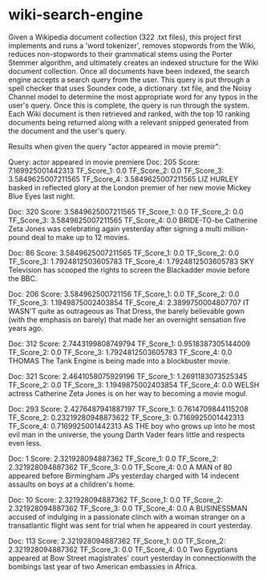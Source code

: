 # wiki-search-engine

Given a Wikipedia document collection (322 .txt files), this project first implements and runs a 'word tokenizer', 
removes stopwords from the Wiki, reduces non-stopwords to their grammatical stems using the Porter Stemmer 
algorithm, and ultimately creates an indexed structure for the Wiki document collection.
Once all documents have been indexed, the search engine accepts a search query from the user. This query is put
through a spell checker that uses Soundex code, a dictionary .txt file, and the Noisy Channel model to determine
the most appropriate word for any typos in the user's query. Once this is complete, the query is run through the
system.
Each Wiki document is then retrieved and ranked, with the top 10 ranking documents being returned along with a 
relevant snipped generated from the document and the user's query.
  
  
 Results when given the query "actor appeared in movie premir":
 
 Query: actor appeared in movie premiere
Doc: 205 Score: 7.169925001442313 TF_Score_1: 0.0 TF_Score_2: 0.0 TF_Score_3:
3.5849625007211565 TF_Score_4: 3.5849625007211565
 LIZ HURLEY basked in reflected glory at the London premier of her new movie Mickey Blue
Eyes last night.

Doc: 320 Score: 3.5849625007211565 TF_Score_1: 0.0 TF_Score_2: 0.0 TF_Score_3:
3.5849625007211565 TF_Score_4: 0.0
 BRIDE-TO-be Catherine Zeta Jones was celebrating again yesterday after signing a multi
million-pound deal to make up to 12 movies.

Doc: 86 Score: 3.5849625007211565 TF_Score_1: 0.0 TF_Score_2: 0.0 TF_Score_3:
1.7924812503605783 TF_Score_4: 1.7924812503605783
 SKY Television has scooped the rights to screen the Blackadder movie before the BBC.
 
Doc: 206 Score: 3.584962500721156 TF_Score_1: 0.0 TF_Score_2: 0.0 TF_Score_3:
1.1949875002403854 TF_Score_4: 2.3899750004807707
 IT WASN'T quite as outrageous as That Dress, the barely believable gown (with the emphasis
on barely) that made her an overnight sensation five years ago.

Doc: 312 Score: 2.7443199808749794 TF_Score_1: 0.9518387305144009 TF_Score_2: 0.0
TF_Score_3: 1.7924812503605783 TF_Score_4: 0.0
 THOMAS The Tank Engine is being made into a blockbuster movie.
 
Doc: 321 Score: 2.4641058075929196 TF_Score_1: 1.2691183073525345 TF_Score_2: 0.0
TF_Score_3: 1.1949875002403854 TF_Score_4: 0.0
 WELSH actress Catherine Zeta Jones is on her way to becoming a movie mogul.
 
Doc: 293 Score: 2.4276487941887197 TF_Score_1: 0.7614709844115208 TF_Score_2:
0.23219280948873622 TF_Score_3: 0.7169925001442313 TF_Score_4: 0.7169925001442313
 AS THE boy who grows up into he most evil man in the universe, the young Darth Vader
fears little and respects even less.

Doc: 1 Score: 2.321928094887362 TF_Score_1: 0.0 TF_Score_2: 2.321928094887362
TF_Score_3: 0.0 TF_Score_4: 0.0
 A MAN of 80 appeared before Birmingham JPs yesterday charged with 14 indecent assaults
on boys at a children's home.

Doc: 10 Score: 2.321928094887362 TF_Score_1: 0.0 TF_Score_2: 2.321928094887362
TF_Score_3: 0.0 TF_Score_4: 0.0
 A BUSINESSMAN accused of indulging in a passionate clinch with a woman stranger on a
transatlantic flight was sent for trial when he appeared in court yesterday.

Doc: 113 Score: 2.321928094887362 TF_Score_1: 0.0 TF_Score_2: 2.321928094887362
TF_Score_3: 0.0 TF_Score_4: 0.0
 Two Egyptians appeared at Bow Street magistrates' court yesterday in connectionwith the
bombings last year of two American embassies in Africa.
 
 
